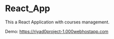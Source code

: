 # React_App

This a React Application with courses management. 

Demo:
https://riyad0project-1.000webhostapp.com
